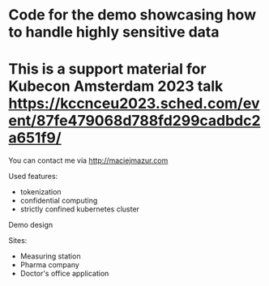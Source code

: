 # Code for the demo showcasing how to handle highly sensitive data

# This is a support material for Kubecon Amsterdam 2023 talk https://kccnceu2023.sched.com/event/87fe479068d788fd299cadbdc2a651f9/

You can contact me via http://maciejmazur.com

Used features:
- tokenization
- confidential computing
- strictly confined kubernetes cluster

Demo design

Sites:
- Measuring station
- Pharma company
- Doctor's office application

